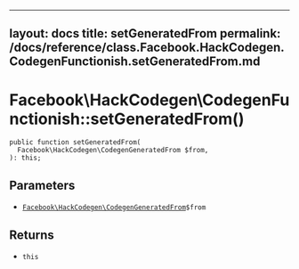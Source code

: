 
***

layout: docs
title: setGeneratedFrom
permalink: /docs/reference/class.Facebook.HackCodegen.CodegenFunctionish.setGeneratedFrom.md
---







# Facebook\\HackCodegen\\CodegenFunctionish::setGeneratedFrom()




``` Hack
public function setGeneratedFrom(
  Facebook\HackCodegen\CodegenGeneratedFrom $from,
): this;
```




## Parameters




* [` Facebook\HackCodegen\CodegenGeneratedFrom `](<class.Facebook.HackCodegen.CodegenGeneratedFrom.md>)`` $from ``




## Returns




- ` this `